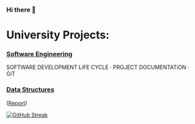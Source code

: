 ### Hi there 👋

# University Projects:
### [Software Engineering](https://github.com/alex-xiarchos/ceid-UniLib)
SOFTWARE DEVELOPMENT LiFE CYCLE · PROJECT DOCUMENTATiON · GiT
### [Data Structures](https://github.com/alex-xiarchos/ceid-DataStructures)
([Report](https://github.com/alex-xiarchos/ceid-DataStructures/blob/main/1059619_1059633_%CE%91%CE%9D%CE%91%CE%A6%CE%9F%CE%A1%CE%91.pdf))


[![GitHub Streak](https://streak-stats.demolab.com?user=alex-xiarchos&theme=github-dark-blue&hide_border=true&mode=weekly)](https://git.io/streak-stats)
